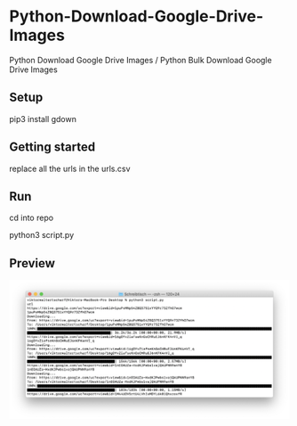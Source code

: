 # Python-Download-Google-Drive-Images
Python Download Google Drive Images / Python Bulk Download Google Drive Images

## Setup

pip3 install gdown

## Getting started

replace all the urls in the urls.csv

## Run

cd into repo

python3 script.py

## Preview

![Preview](./preview.png)
